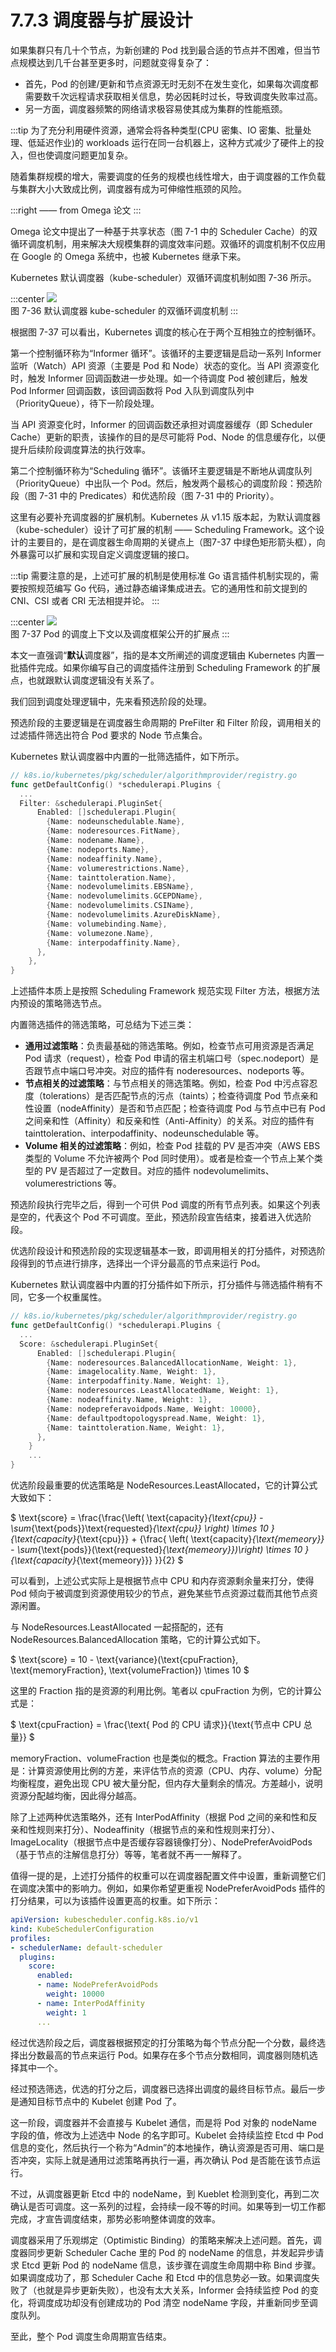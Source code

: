 # 7.7.3 调度器与扩展设计

如果集群只有几十个节点，为新创建的 Pod 找到最合适的节点并不困难，但当节点规模达到几千台甚至更多时，问题就变得复杂了：
- 首先，Pod 的创建/更新和节点资源无时无刻不在发生变化，如果每次调度都需要数千次远程请求获取相关信息，势必因耗时过长，导致调度失败率过高。
- 另一方面，调度器频繁的网络请求极容易使其成为集群的性能瓶颈。

:::tip <a/>
为了充分利用硬件资源，通常会将各种类型(CPU 密集、IO 密集、批量处理、低延迟作业)的 workloads 运行在同一台机器上，这种方式减少了硬件上的投入，但也使调度问题更加复杂。

随着集群规模的增大，需要调度的任务的规模也线性增大，由于调度器的工作负载与集群大小大致成比例，调度器有成为可伸缩性瓶颈的风险。

:::right
—— from Omega 论文
:::

Omega 论文中提出了一种基于共享状态（图 7-1 中的 Scheduler Cache）的双循环调度机制，用来解决大规模集群的调度效率问题。双循环的调度机制不仅应用在 Google 的 Omega 系统中，也被 Kubernetes 继承下来。

Kubernetes 默认调度器（kube-scheduler）双循环调度机制如图 7-36 所示。

:::center
  ![](../assets/kube-scheduler.svg)<br/>
  图 7-36 默认调度器 kube-scheduler 的双循环调度机制
:::

根据图 7-37 可以看出，Kubernetes 调度的核心在于两个互相独立的控制循环。

第一个控制循环称为“Informer 循环”。该循环的主要逻辑是启动一系列 Informer 监听（Watch）API 资源（主要是 Pod 和 Node）状态的变化。当 API 资源变化时，触发 Informer 回调函数进一步处理。如一个待调度 Pod 被创建后，触发 Pod Informer 回调函数，该回调函数将 Pod 入队到调度队列中（PriorityQueue），待下一阶段处理。

当 API 资源变化时，Informer 的回调函数还承担对调度器缓存（即 Scheduler Cache）更新的职责，该操作的目的是尽可能将 Pod、Node 的信息缓存化，以便提升后续阶段调度算法的执行效率。

第二个控制循环称为“Scheduling 循环”。该循环主要逻辑是不断地从调度队列（PriorityQueue）中出队一个 Pod。然后，触发两个最核心的调度阶段：预选阶段（图 7-31 中的 Predicates）和优选阶段（图 7-31 中的 Priority）。

这里有必要补充调度器的扩展机制。Kubernetes 从 v1.15 版本起，为默认调度器（kube-scheduler）设计了可扩展的机制 —— Scheduling Framework。这个设计的主要目的，是在调度器生命周期的关键点上（图7-37 中绿色矩形箭头框），向外暴露可以扩展和实现自定义调度逻辑的接口。

:::tip <a/>
需要注意的是，上述可扩展的机制是使用标准 Go 语言插件机制实现的，需要按照规范编写 Go 代码，通过静态编译集成进去。它的通用性和前文提到的 CNI、CSI 或者 CRI 无法相提并论。
:::

:::center
  ![](../assets/scheduling-framework-extensions.svg)<br/>
   图 7-37 Pod 的调度上下文以及调度框架公开的扩展点
:::

本文一直强调“**默认**调度器”，指的是本文所阐述的调度逻辑由 Kubernetes 内置一批插件完成。如果你编写自己的调度插件注册到 Scheduling Framework 的扩展点，也就跟默认调度逻辑没有关系了。

我们回到调度处理逻辑中，先来看预选阶段的处理。

预选阶段的主要逻辑是在调度器生命周期的 PreFilter 和 Filter 阶段，调用相关的过滤插件筛选出符合 Pod 要求的 Node 节点集合。

Kubernetes 默认调度器中内置的一批筛选插件，如下所示。
```go
// k8s.io/kubernetes/pkg/scheduler/algorithmprovider/registry.go
func getDefaultConfig() *schedulerapi.Plugins {
  ...
  Filter: &schedulerapi.PluginSet{
      Enabled: []schedulerapi.Plugin{
        {Name: nodeunschedulable.Name},
        {Name: noderesources.FitName},
        {Name: nodename.Name},
        {Name: nodeports.Name},
        {Name: nodeaffinity.Name},
        {Name: volumerestrictions.Name},
        {Name: tainttoleration.Name},
        {Name: nodevolumelimits.EBSName},
        {Name: nodevolumelimits.GCEPDName},
        {Name: nodevolumelimits.CSIName},
        {Name: nodevolumelimits.AzureDiskName},
        {Name: volumebinding.Name},
        {Name: volumezone.Name},
        {Name: interpodaffinity.Name},
      },
    },
}
```

上述插件本质上是按照 Scheduling Framework 规范实现 Filter 方法，根据方法内预设的策略筛选节点。

内置筛选插件的筛选策略，可总结为下述三类：

  - **通用过滤策略**：负责最基础的筛选策略。例如，检查节点可用资源是否满足 Pod 请求（request），检查 Pod 申请的宿主机端口号（spec.nodeport）是否跟节点中端口号冲突。对应的插件有 noderesources、nodeports 等。
  - **节点相关的过滤策略**：与节点相关的筛选策略。例如，检查 Pod 中污点容忍度（tolerations）是否匹配节点的污点（taints）；检查待调度 Pod 节点亲和性设置（nodeAffinity）是否和节点匹配；检查待调度 Pod 与节点中已有 Pod 之间亲和性（Affinity）和反亲和性（Anti-Affinity）的关系。对应的插件有 tainttoleration、interpodaffinity、nodeunschedulable 等。
  - **Volume 相关的过滤策略**：例如，检查 Pod 挂载的 PV 是否冲突（AWS EBS 类型的 Volume 不允许被两个 Pod 同时使用）。或者是检查一个节点上某个类型的 PV 是否超过了一定数目。对应的插件 nodevolumelimits、volumerestrictions 等。

预选阶段执行完毕之后，得到一个可供 Pod 调度的所有节点列表。如果这个列表是空的，代表这个 Pod 不可调度。至此，预选阶段宣告结束，接着进入优选阶段。

优选阶段设计和预选阶段的实现逻辑基本一致，即调用相关的打分插件，对预选阶段得到的节点进行排序，选择出一个评分最高的节点来运行 Pod。

Kubernetes 默认调度器中内置的打分插件如下所示，打分插件与筛选插件稍有不同，它多一个权重属性。

```go
// k8s.io/kubernetes/pkg/scheduler/algorithmprovider/registry.go
func getDefaultConfig() *schedulerapi.Plugins {
  ...
  Score: &schedulerapi.PluginSet{
      Enabled: []schedulerapi.Plugin{
        {Name: noderesources.BalancedAllocationName, Weight: 1},
        {Name: imagelocality.Name, Weight: 1},
        {Name: interpodaffinity.Name, Weight: 1},
        {Name: noderesources.LeastAllocatedName, Weight: 1},
        {Name: nodeaffinity.Name, Weight: 1},
        {Name: nodepreferavoidpods.Name, Weight: 10000},
        {Name: defaultpodtopologyspread.Name, Weight: 1},
        {Name: tainttoleration.Name, Weight: 1},
      },
    }
    ...
}
```

优选阶段最重要的优选策略是 NodeResources.LeastAllocated，它的计算公式大致如下：

$
\text{score} = \frac{\frac{\left( \text{capacity}_{\text{cpu}} - \sum_{\text{pods}}\text{requested}_{\text{cpu}} \right) \times 10 }{\text{capacity}_{\text{cpu}}}  +  {\frac{ \left( \text{capacity}_{\text{memeory}} - \sum_{\text{pods}}(\text{requested}_{\text{memeory}})\right) \times 10 }{\text{capacity}_{\text{memeory}}}   }}{2}
$

可以看到，上述公式实际上是根据节点中 CPU 和内存资源剩余量来打分，使得 Pod 倾向于被调度到资源使用较少的节点，避免某些节点资源过载而其他节点资源闲置。

与 NodeResources.LeastAllocated 一起搭配的，还有 NodeResources.BalancedAllocation 策略，它的计算公式如下。

$
\text{score} = 10 - \text{variance}(\text{cpuFraction}, \text{memoryFraction}, \text{volumeFraction}) \times 10
$

这里的 Fraction 指的是资源的利用比例。笔者以 cpuFraction 为例，它的计算公式是：

$
\text{cpuFraction} =  \frac{\text{ Pod 的 CPU 请求}}{\text{节点中 CPU 总量}}
$

memoryFraction、volumeFraction 也是类似的概念。Fraction 算法的主要作用是：计算资源使用比例的方差，来评估节点的资源（CPU、内存、volume）分配均衡程度，避免出现 CPU 被大量分配，但内存大量剩余的情况。方差越小，说明资源分配越均衡，因此得分越高。

除了上述两种优选策略外，还有 InterPodAffinity（根据 Pod 之间的亲和性和反亲和性规则来打分）、Nodeaffinity（根据节点的亲和性规则来打分）、ImageLocality（根据节点中是否缓存容器镜像打分）、NodePreferAvoidPods（基于节点的注解信息打分）等等，笔者就不再一一解释了。

值得一提的是，上述打分插件的权重可以在调度器配置文件中设置，重新调整它们在调度决策中的影响力。例如，如果你希望更重视 NodePreferAvoidPods 插件的打分结果，可以为该插件设置更高的权重。如下所示：

```yaml
apiVersion: kubescheduler.config.k8s.io/v1
kind: KubeSchedulerConfiguration
profiles:
- schedulerName: default-scheduler
  plugins:
    score:
      enabled:
      - name: NodePreferAvoidPods
        weight: 10000
      - name: InterPodAffinity
        weight: 1
      ...
```

经过优选阶段之后，调度器根据预定的打分策略为每个节点分配一个分数，最终选择出分数最高的节点来运行 Pod。如果存在多个节点分数相同，调度器则随机选择其中一个。

经过预选筛选，优选的打分之后，调度器已选择出调度的最终目标节点。最后一步是通知目标节点中的 Kubelet 创建 Pod 了。

这一阶段，调度器并不会直接与 Kubelet 通信，而是将 Pod 对象的 nodeName 字段的值，修改为上述选中 Node 的名字即可。Kubelet 会持续监控 Etcd 中 Pod 信息的变化，然后执行一个称为“Admin”的本地操作，确认资源是否可用、端口是否冲突，实际上就是通用过滤策略再执行一遍，再次确认 Pod 是否能在该节点运行。

不过，从调度器更新 Etcd 中的 nodeName，到 Kueblet 检测到变化，再到二次确认是否可调度。这一系列的过程，会持续一段不等的时间。如果等到一切工作都完成，才宣告调度结束，那势必影响整体调度的效率。

调度器采用了乐观绑定（Optimistic Binding）的策略来解决上述问题。首先，调度器同步更新 Scheduler Cache 里的 Pod 的 nodeName 的信息，并发起异步请求 Etcd 更新 Pod 的 nodeName 信息，该步骤在调度生命周期中称 Bind 步骤。如果调度成功了，那 Scheduler Cache 和 Etcd 中的信息势必一致。如果调度失败了（也就是异步更新失败），也没有太大关系，Informer 会持续监控 Pod 的变化，将调度成功却没有创建成功的 Pod 清空 nodeName 字段，并重新同步至调度队列。

至此，整个 Pod 调度生命周期宣告结束。
